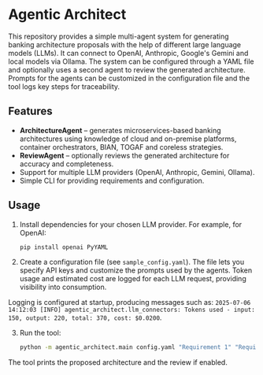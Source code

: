 # Agentic Architect

This repository provides a simple multi-agent system for generating banking
architecture proposals with the help of different large language models (LLMs).
It can connect to OpenAI, Anthropic, Google's Gemini and local models via
Ollama. The system can be configured through a YAML file and optionally uses a
second agent to review the generated architecture. Prompts for the agents
can be customized in the configuration file and the tool logs key steps
for traceability.

## Features

- **ArchitectureAgent** – generates microservices-based banking architectures
  using knowledge of cloud and on-premise platforms, container orchestrators,
  BIAN, TOGAF and coreless strategies.
- **ReviewAgent** – optionally reviews the generated architecture for accuracy
  and completeness.
- Support for multiple LLM providers (OpenAI, Anthropic, Gemini, Ollama).
- Simple CLI for providing requirements and configuration.

## Usage

1. Install dependencies for your chosen LLM provider. For example, for OpenAI:
   ```bash
   pip install openai PyYAML
   ```
2. Create a configuration file (see `sample_config.yaml`). The file
   lets you specify API keys and customize the prompts used by the
  agents. Token usage and estimated cost are logged for each LLM request,
  providing visibility into consumption.

  Logging is configured at startup, producing messages such as:
   `2025-07-06 14:12:03 [INFO] agentic_architect.llm_connectors: Tokens used - input: 150, output: 220, total: 370, cost: $0.0200`.

3. Run the tool:
   ```bash
   python -m agentic_architect.main config.yaml "Requirement 1" "Requirement 2"
   ```

The tool prints the proposed architecture and the review if enabled.
